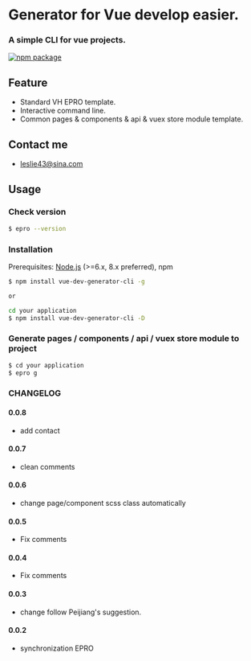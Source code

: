# Generator for Vue develop easier.

### A simple CLI for vue projects.

<!-- badges section. -->

[![npm package](https://www.runoob.com/wp-content/uploads/2017/01/vue.png)](https://github.com/vuejs/vue-cli)

## Feature

* Standard VH EPRO template.
* Interactive command line.
* Common pages & components & api & vuex store module template.

## Contact me
* leslie43@sina.com

## Usage

### Check version

```bash
$ epro --version
```

### Installation

Prerequisites: [Node.js](https://nodejs.org/en/) (>=6.x, 8.x preferred), npm

```bash
$ npm install vue-dev-generator-cli -g

or

cd your application
$ npm install vue-dev-generator-cli -D

```

### Generate pages / components / api / vuex store module to project

```bash
$ cd your application
$ epro g
```

### CHANGELOG

#### 0.0.8
* add contact

#### 0.0.7
* clean comments

#### 0.0.6
* change page/component scss class automatically

#### 0.0.5
* Fix comments

#### 0.0.4
* Fix comments

#### 0.0.3
* change follow Peijiang's suggestion.

#### 0.0.2
* synchronization EPRO
